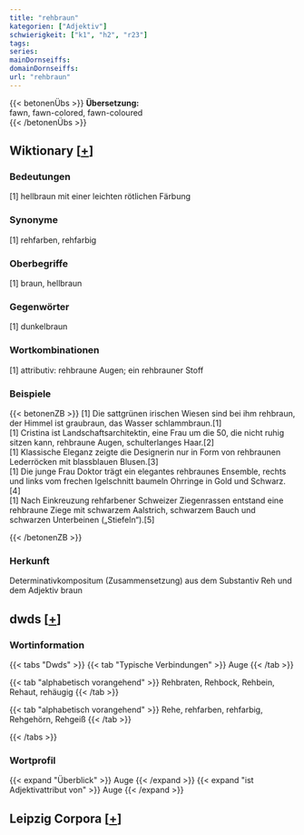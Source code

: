 ```yaml
---
title: "rehbraun"
kategorien: ["Adjektiv"]
schwierigkeit: ["k1", "h2", "r23"]
tags:
series:
mainDornseiffs:
domainDornseiffs:
url: "rehbraun"
---
```


{{< betonenÜbs >}}
**Übersetzung:**  
fawn, fawn-colored, fawn-coloured  
{{< /betonenÜbs >}}

## Wiktionary [[+](https://de.wiktionary.org/wiki/rehbraun)]

### Bedeutungen
[1] hellbraun mit einer leichten rötlichen Färbung  

### Synonyme
[1] rehfarben, rehfarbig  

### Oberbegriffe
[1] braun, hellbraun  

### Gegenwörter
[1] dunkelbraun  

### Wortkombinationen
[1] attributiv: rehbraune Augen; ein rehbrauner Stoff  

### Beispiele
{{< betonenZB >}}
[1] Die sattgrünen irischen Wiesen sind bei ihm rehbraun, der Himmel ist graubraun, das Wasser schlammbraun.[1]  
[1] Cristina ist Landschaftsarchitektin, eine Frau um die 50, die nicht ruhig sitzen kann, rehbraune Augen, schulterlanges Haar.[2]  
[1] Klassische Eleganz zeigte die Designerin nur in Form von rehbraunen Lederröcken mit blassblauen Blusen.[3]  
[1] Die junge Frau Doktor trägt ein elegantes rehbraunes Ensemble, rechts und links vom frechen Igelschnitt baumeln Ohrringe in Gold und Schwarz.[4]  
[1] Nach Einkreuzung rehfarbener Schweizer Ziegenrassen entstand eine rehbraune Ziege mit schwarzem Aalstrich, schwarzem Bauch und schwarzen Unterbeinen („Stiefeln“).[5]  

{{< /betonenZB >}}
### Herkunft
Determinativkompositum (Zusammensetzung) aus dem Substantiv Reh und dem Adjektiv braun  



## dwds [[+](https://www.dwds.de/wb/rehbraun)]

### Wortinformation
{{< tabs "Dwds" >}}
{{< tab "Typische Verbindungen" >}}
Auge
{{< /tab >}}

{{< tab "alphabetisch vorangehend" >}}
Rehbraten, Rehbock, Rehbein, Rehaut, rehäugig
{{< /tab >}}

{{< tab "alphabetisch vorangehend" >}}
Rehe, rehfarben, rehfarbig, Rehgehörn, Rehgeiß
{{< /tab >}}

{{< /tabs >}}

### Wortprofil
{{< expand "Überblick" >}} Auge {{< /expand >}}
{{< expand "ist Adjektivattribut von" >}} Auge {{< /expand >}}

## Leipzig Corpora [[+](https://corpora.uni-leipzig.de/en/res?word=rehbraun&corpusId=deu_newscrawl-public_2018)]

